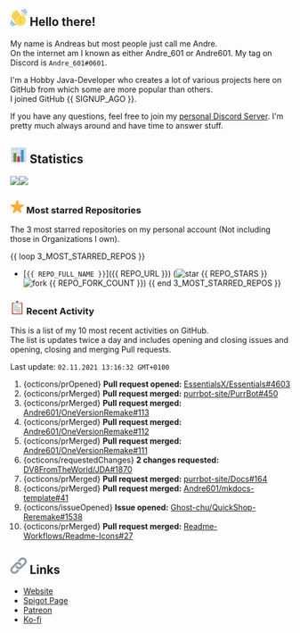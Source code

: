 <!-- Links -->
[purr]: https://purrbot.site
[discord]: https://discord.gg/6dazXp6
[website]: https://andre601.ch
[spigot]: https://www.spigotmc.org/resources/authors/56829/
[patreon]: https://patreon.com/andre_601
[ko-fi]: https://ko-fi.com/andre_601

<!-- SVGs -->
[star]: https://cdn.jsdelivr.net/gh/Readme-Workflows/Readme-Icons@main/icons/octicons/StarredRepository.svg
[fork]: https://cdn.jsdelivr.net/gh/Readme-Workflows/Readme-Icons@main/icons/octicons/ForkedRepository.svg

## <img alt="emoji" src="https://raw.githubusercontent.com/twitter/twemoji/master/assets/svg/1f44b.svg" height="30em"> Hello there!
My name is Andreas but most people just call me Andre.  
On the internet am I known as either Andre_601 or Andre601. My tag on Discord is `Andre_601#0601`.

I'm a Hobby Java-Developer who creates a lot of various projects here on GitHub from which some are more popular than others.  
I joined GitHub {{ SIGNUP_AGO }}.

If you have any questions, feel free to join my [personal Discord Server][discord]. I'm pretty much always around and have time to answer stuff.

## <img alt="emoji" src="https://raw.githubusercontent.com/twitter/twemoji/master/assets/svg/1f4ca.svg" height="30em"> Statistics
<img height="195px" src="https://github-readme-stats.vercel.app/api?username=Andre601&show_icons=true&hide_rank=true&title_color=3498db&bg_color=ffffff00&text_color=718096&disable_animations=true"><img height="195px" src="https://github-readme-stats.vercel.app/api/top-langs?username=Andre601&layout=compact&title_color=3498db&bg_color=ffffff00&text_color=718096">

### <img alt="emoji" src="https://raw.githubusercontent.com/twitter/twemoji/master/assets/svg/2b50.svg" height="25em"> Most starred Repositories
The 3 most starred repositories on my personal account (Not including those in Organizations I own).

{{ loop 3_MOST_STARRED_REPOS }}
- [`{{ REPO_FULL_NAME }}`]({{ REPO_URL }}) (![star] {{ REPO_STARS }} ![fork] {{ REPO_FORK_COUNT }})
{{ end 3_MOST_STARRED_REPOS }}

### <img alt="emoji" src="https://raw.githubusercontent.com/twitter/twemoji/master/assets/svg/1f4cb.svg" height="25em"> Recent Activity
This is a list of my 10 most recent activities on GitHub.  
The list is updates twice a day and includes opening and closing issues and opening, closing and merging Pull requests.

<!--RECENT_ACTIVITY:last_update-->
Last update: `02.11.2021 13:16:32 GMT+0100`
<!--RECENT_ACTIVITY:last_update_end-->
<!--RECENT_ACTIVITY:start-->
1. {octicons/prOpened} **Pull request opened:** [EssentialsX/Essentials#4603](https://github.com/EssentialsX/Essentials/pull/4603)
2. {octicons/prMerged} **Pull request merged:** [purrbot-site/PurrBot#450](https://github.com/purrbot-site/PurrBot/pull/450)
3. {octicons/prMerged} **Pull request merged:** [Andre601/OneVersionRemake#113](https://github.com/Andre601/OneVersionRemake/pull/113)
4. {octicons/prMerged} **Pull request merged:** [Andre601/OneVersionRemake#112](https://github.com/Andre601/OneVersionRemake/pull/112)
5. {octicons/prMerged} **Pull request merged:** [Andre601/OneVersionRemake#111](https://github.com/Andre601/OneVersionRemake/pull/111)
6. {octicons/requestedChanges} **2 changes requested:** [DV8FromTheWorld/JDA#1870](https://github.com/DV8FromTheWorld/JDA/pull/1870#pullrequestreview-793965084)
7. {octicons/prMerged} **Pull request merged:** [purrbot-site/Docs#164](https://github.com/purrbot-site/Docs/pull/164)
8. {octicons/prMerged} **Pull request merged:** [Andre601/mkdocs-template#41](https://github.com/Andre601/mkdocs-template/pull/41)
9. {octicons/issueOpened} **Issue opened:** [Ghost-chu/QuickShop-Reremake#1538](https://github.com/Ghost-chu/QuickShop-Reremake/issues/1538)
10. {octicons/prMerged} **Pull request merged:** [Readme-Workflows/Readme-Icons#27](https://github.com/Readme-Workflows/Readme-Icons/pull/27)
<!--RECENT_ACTIVITY:end-->

## <img alt="emoji" src="https://raw.githubusercontent.com/twitter/twemoji/master/assets/svg/1f517.svg" height="30em"> Links
- [Website]
- [Spigot Page][spigot]
- [Patreon]
- [Ko-fi]
